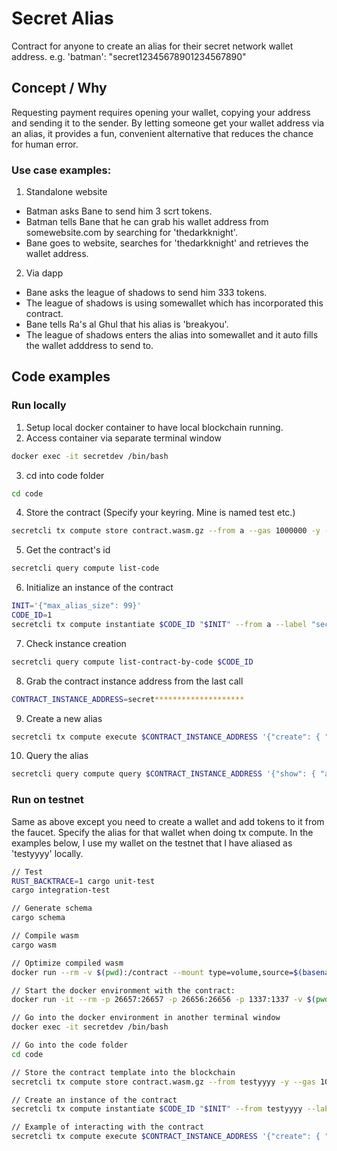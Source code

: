 # Secret Alias

Contract for anyone to create an alias for their secret network wallet address.
e.g. 'batman': "secret12345678901234567890"

## Concept / Why

Requesting payment requires opening your wallet, copying your address and sending it to the sender. By letting someone get your wallet address via an alias, it provides a fun, convenient alternative that reduces the chance for human error.

### Use case examples:

1. Standalone website 
- Batman asks Bane to send him 3 scrt tokens.
- Batman tells Bane that he can grab his wallet address from somewebsite.com by searching for 'thedarkknight'.
- Bane goes to website, searches for 'thedarkknight' and retrieves the wallet address.

2. Via dapp
- Bane asks the league of shadows to send him 333 tokens.
- The league of shadows is using somewallet which has incorporated this contract.
- Bane tells Ra's al Ghul that his alias is 'breakyou'.
- The league of shadows enters the alias into somewallet and it auto fills the wallet adddress to send to.

## Code examples

### Run locally

1. Setup local docker container to have local blockchain running.
2. Access container via separate terminal window
```sh
docker exec -it secretdev /bin/bash
```
3. cd into code folder
```sh
cd code
```
4. Store the contract (Specify your keyring. Mine is named test etc.)
```sh
secretcli tx compute store contract.wasm.gz --from a --gas 1000000 -y --keyring-backend test
```
5. Get the contract's id
```sh
secretcli query compute list-code
```
6. Initialize an instance of the contract
```sh
INIT='{"max_alias_size": 99}'
CODE_ID=1
secretcli tx compute instantiate $CODE_ID "$INIT" --from a --label "secret alias" -y --keyring-backend test
```
7. Check instance creation
```sh
secretcli query compute list-contract-by-code $CODE_ID
```
8. Grab the contract instance address from the last call
```sh
CONTRACT_INSTANCE_ADDRESS=secret********************
```
9. Create a new alias
```sh
secretcli tx compute execute $CONTRACT_INSTANCE_ADDRESS '{"create": { "alias_string": "emily" }}' --from a --keyring-backend test
```
10. Query the alias
```sh
secretcli query compute query $CONTRACT_INSTANCE_ADDRESS '{"show": { "alias_string": "emily"}}'
```

### Run on testnet

Same as above except you need to create a wallet and add tokens to it from the faucet. Specify the alias for that wallet when doing tx compute. In the examples below, I use my wallet on the testnet that I have aliased as 'testyyyy' locally.
```sh
// Test
RUST_BACKTRACE=1 cargo unit-test
cargo integration-test

// Generate schema
cargo schema

// Compile wasm
cargo wasm

// Optimize compiled wasm
docker run --rm -v $(pwd):/contract --mount type=volume,source=$(basename $(pwd))_cache,target=/code/target --mount type=volume,source=registry_cache,target=/usr/local/cargo/registry enigmampc/secret-contract-optimizer

// Start the docker environment with the contract:
docker run -it --rm -p 26657:26657 -p 26656:26656 -p 1337:1337 -v $(pwd):/root/code --name secretdev enigmampc/secret-network-sw-dev

// Go into the docker environment in another terminal window
docker exec -it secretdev /bin/bash

// Go into the code folder
cd code

// Store the contract template into the blockchain
secretcli tx compute store contract.wasm.gz --from testyyyy -y --gas 1000000 --gas-prices=1.0uscrt

// Create an instance of the contract
secretcli tx compute instantiate $CODE_ID "$INIT" --from testyyyy --label "secret alias" -y

// Example of interacting with the contract
secretcli tx compute execute $CONTRACT_INSTANCE_ADDRESS '{"create": { "alias_string": "emily" }}' --from testyyyy
```
